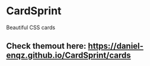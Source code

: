 # CardSprint
Beautiful CSS cards
## Check themout here: https://daniel-enqz.github.io/CardSprint/cards
